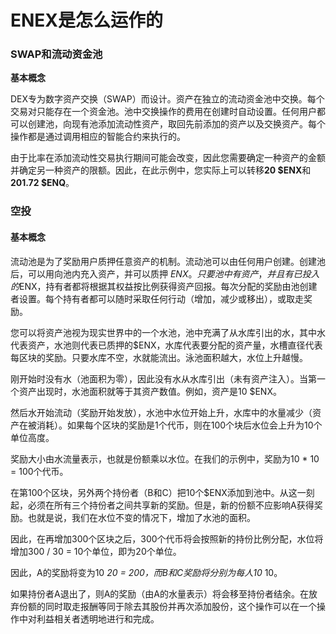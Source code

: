 # ENEX是怎么运作的

### SWAP和流动资金池 

**基本概念**

DEX专为数字资产交换（SWAP）而设计。资产在独立的流动资金池中交换。每个交易对只能存在一个资金池。池中交换操作的费用在创建时自动设置。任何用户都可以创建池，向现有池添加流动性资产，取回先前添加的资产以及交换资产。每个操作都是通过调用相应的智能合约来执行的。

 由于比率在添加流动性交易执行期间可能会改变，因此您需要确定一种资产的金额并确定另一种资产的限额。因此，在此示例中，您实际上可以转移**20 $ENX**和**201.72 $ENQ**。

### 空投

#### 基本概念

流动池是为了奖励用户质押任意资产的机制。流动池可以由任何用户创建。创建池后，可以用向池内充入资产，并可以质押 $ENX。只要池中有资产，并且有已投入的$ENX，持有者都将根据其权益按比例获得资产回报。每次分配的奖励由池创建者设置。每个持有者都可以随时采取任何行动（增加，减少或移出），或取走奖励。

您可以将资产池视为现实世界中的一个水池，池中充满了从水库引出的水，其中水代表资产，水池则代表已质押的$ENX，水库代表要分配的资产量，水槽直径代表每区块的奖励。只要水库不空，水就能流出。泳池面积越大，水位上升越慢。

刚开始时没有水（池面积为零），因此没有水从水库引出（未有资产注入）。当第一个资产出现时，水池面积就等于其资产数值。例如，资产是10 $ENX。

然后水开始流动（奖励开始发放），水池中水位开始上升，水库中的水量减少（资产在被消耗）。如果每个区块的奖励是1个代币，则在100个块后水位会上升为10个单位高度。

奖励大小由水流量表示，也就是份额乘以水位。在我们的示例中，奖励为10 \* 10 = 100个代币。

在第100个区块，另外两个持份者（B和C）把10个$ENX添加到池中。从这一刻起，必须在所有三个持份者之间共享新的奖励。但是，新的份额不应影响A获得奖励。也就是说，我们在水位不变的情况下，增加了水池的面积。

因此，在再增加300个区块之后，300个代币将会按照新的持份比例分配，水位将增加300 / 30 = 10个单位，即为20个单位。

因此，A的奖励将变为10  _20 = 200，而B和C奖励将分别为每人10_  10。

如果持份者A退出了，则A的奖励（由A的水量表示）将会移至持份者结余。在放弃份额的同时取走报酬等同于除去其股份并再次添加股份，这个操作可以在一个操作中对利益相关者透明地进行和完成。



### 

### 



